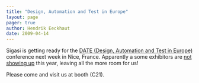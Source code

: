 ```yaml
---
title: "Design, Automation and Test in Europe"
layout: page 
pager: true
author: Hendrik Eeckhaut
date: 2009-04-14
---
```

<div class="content">
<p>Sigasi is getting ready for the <a href="http://www.date-conference.com" class="elf-external elf-icon">DATE (Design, Automation and Test in Europe)</a> conference next week in Nice, France. Apparently a some exhibitors are <a href="http://www.deepchip.com/wiretap/090409.html" class="elf-external elf-icon">not showing up</a> this year, leaving all the more room for us! </p><p>Please come and visit us at booth (C21).</p>  </div>



